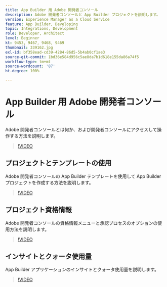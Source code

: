 ```yaml
---
title: App Builder 用 Adobe 開発者コンソール
description: Adobe 開発者コンソールと App Builder プロジェクトを説明します。
version: Experience Manager as a Cloud Service
feature: App Builder, Developing
topic: Integrations, Development
role: Developer, Architect
level: Beginner
kt: 9453, 9467, 9468, 9469
thumbnail: 339162.jpg
exl-id: bf358ead-cd39-4284-86d5-5b4ab0cf1ae3
source-git-commit: 1bd36e584d956c5ae8da7b1d618e155da86a74f5
workflow-type: tm+mt
source-wordcount: '87'
ht-degree: 100%

---
```


# App Builder 用 Adobe 開発者コンソール

Adobe 開発者コンソールとは何か、および開発者コンソールにアクセスして操作する方法を説明します。

>[!VIDEO](https://video.tv.adobe.com/v/342296/?quality=12&learn=on&captions=jpn)

## プロジェクトとテンプレートの使用

Adobe 開発者コンソールの App Builder テンプレートを使用して App Builder プロジェクトを作成する方法を説明します。

>[!VIDEO](https://video.tv.adobe.com/v/342320/?quality=12&learn=on&captions=jpn)

## プロジェクト資格情報

Adobe 開発者コンソールの資格情報メニューと承認プロセスのオプションの使用方法を説明します。

>[!VIDEO](https://video.tv.adobe.com/v/342313/?quality=12&learn=on&captions=jpn)

## インサイトとクォータ使用量

App Builder アプリケーションのインサイトとクォータ使用量を説明します。

>[!VIDEO](https://video.tv.adobe.com/v/342288/?quality=12&learn=on&captions=jpn)
